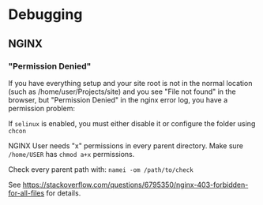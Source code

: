 # Debugging

## NGINX

### "Permission Denied"

If you have everything setup and your site root is not in the normal location (such as /home/user/Projects/site) and you see "File not found" in the browser, but "Permission Denied" in the nginx error log, you have a permission problem:

If `selinux` is enabled, you must either disable it or configure the folder using `chcon`


NGINX User needs "x" permissions in every parent directory. Make sure `/home/USER` has `chmod a+x` permissions. 

Check every parent path with: `namei -om /path/to/check`

See https://stackoverflow.com/questions/6795350/nginx-403-forbidden-for-all-files for details.


 